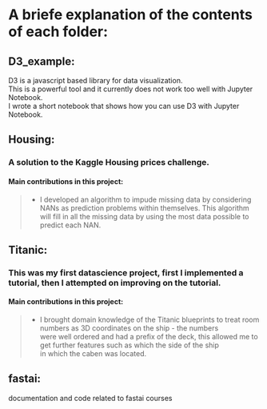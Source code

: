 # A briefe explanation of the contents of each folder:

## D3_example:<br>
  D3 is a javascript based library for data visualization.<br>
  This is a powerful tool and it currently does not work too well with Jupyter Notebook.<br>
  I wrote a short notebook that shows how you can use D3 with Jupyter Notebook.<br>
  

## Housing:<br>
  ### A solution to the Kaggle Housing prices challenge.<br>
  #### Main contributions in this project:<br>
  > - I developed an algorithm to impude missing data by considering NANs as prediction problems within themselves.  This algorithm will fill in all the missing data by using the most data possible to predict each NAN.<br>

## Titanic:<br>
  ### This was my first datascience project, first I implemented a tutorial, then I attempted on  improving on the tutorial.<br>
  #### Main contributions in this project:<br>
  > - I brought domain knowledge of the Titanic blueprints to treat room numbers as 3D coordinates on the ship - the numbers<br>
    were well ordered and had a prefix of the deck, this allowed me to get further features such as which the side of the ship<br>
    in which the caben was located.<br>

## fastai:<br>
  documentation and code related to fastai courses

